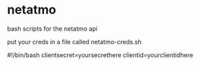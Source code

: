 # netatmo
bash scripts for the netatmo api


put your creds in a file called netatmo-creds.sh

#!/bin/bash
clientsecret=yoursecrethere
clientid=yourclientidhere
